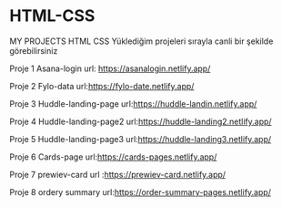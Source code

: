 # HTML-CSS
MY PROJECTS HTML CSS
Yüklediğim projeleri sırayla canli bir şekilde görebilirsiniz

Proje 1 Asana-login url: https://asanalogin.netlify.app/

Proje 2 Fylo-data url:https://fylo-date.netlify.app/

Proje 3 Huddle-landing-page url:https://huddle-landin.netlify.app/

Proje 4 Huddle-landing-page2 url:https://huddle-landing2.netlify.app/

Proje 5 Huddle-landing-page3 url:https://huddle-landing3.netlify.app/

Proje 6 Cards-page url:https://cards-pages.netlify.app/

Proje 7 prewiev-card url :https://prewiev-card.netlify.app/

Proje 8 ordery summary url:https://order-summary-pages.netlify.app/
